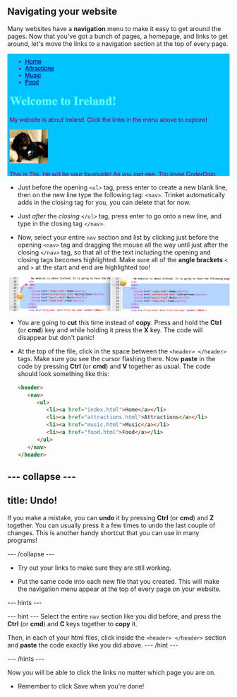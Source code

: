 ## Navigating your website

Many websites have a **navigation** menu to make it easy to get around the pages. Now that you've got a bunch of pages, a homepage, and links to get around, let's move the links to a navigation section at the top of every page. 

![](images/egNavLinksAtTop.png)

- Just before the opening `<ul>` tag, press enter to create a new blank line, then on the new line type the following tag: `<nav>`. Trinket automatically adds in the closing tag for you, you can delete that for now.

- Just _after_ the _closing_ `</ul>` tag, press enter to go onto a new line, and type in the closing tag `</nav>`. 

- Now, select your entire `nav` section and list by clicking just before the opening `<nav>` tag and dragging the mouse all the way until just after the closing `</nav>` tag, so that all of the text including the opening and closing tags becomes highlighted. Make sure all of the **angle brackets** `<` and `>` at the start and end are highlighted too!

![](images/SelectTextYayWhoops.png)

- You are going to **cut** this time instead of **copy**. Press and hold the **Ctrl** \(or **cmd**\) key and while holding it press the **X** key. The code will disappear but don't panic!

- At the top of the file, click in the space between the `<header> </header>` tags. Make sure you see the cursor flashing there. Now **paste** in the code by pressing **Ctrl** \(or **cmd**\) and **V** together as usual. The code should look something like this:
   ```html
   <header>
      <nav>
         <ul>
            <li><a href="index.html">Home</a></li>
            <li><a href="attractions.html">Attractions</a></li>
            <li><a href="music.html">Music</a></li>
            <li><a href="food.html">Food</a></li>
         </ul>
      </nav>
   </header>
   ```

--- collapse ---
---
title: Undo!
---

   If you make a mistake, you can **undo** it by pressing **Ctrl** \(or **cmd**\) and **Z** together. You can usually press it a few times to undo the last couple of changes. This is another handy shortcut that you can use in many programs!

--- /collapse ---

- Try out your links to make sure they are still working.

- Put the same code into each new file that you created. This will make the navigation menu appear at the top of every page on your website.

 --- hints ---

 --- hint ---
 Select the entire `nav` section like you did before, and press the **Ctrl** \(or **cmd**\) and **C** keys together to **copy** it. 
 
 Then, in each of your html files, click inside the `<header> </header>` section and **paste** the code exactly like you did above.
 --- /hint ---

 --- /hints ---

Now you will be able to click the links no matter which page you are on. 

- Remember to click Save when you're done!
